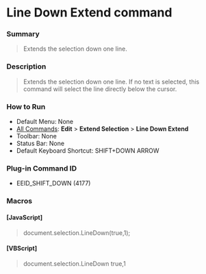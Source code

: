 # Line Down Extend command

### Summary

> Extends the selection down one line.

### Description

> Extends the selection down one line. If no text is selected, this command will select the line directly below the cursor.

### How to Run

- Default Menu: None
- [All Commands](../tools/all_commands): **Edit** \> **Extend Selection**
\> **Line Down Extend**
- Toolbar: None
- Status Bar: None
- Default Keyboard Shortcut: SHIFT+DOWN ARROW

### Plug-in Command ID

- EEID\_SHIFT\_DOWN (4177)

### Macros

#### \[JavaScript\]

> document.selection.LineDown(true,1);

#### \[VBScript\]

> document.selection.LineDown true,1
